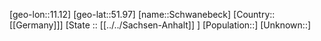 ﻿---
location: [51.97,11.12]
mapzoom: [7,12] 
mapmarker: city 
type: City
tags:
- geo/City


SpocWebEntityId: 34091
isDeleted: false
confidential: public

---
[geo-lon::11.12]
[geo-lat::51.97]
[name::Schwanebeck]
[Country::[[Germany]]]
[State :: [[../../Sachsen-Anhalt]] ]
[Population::]
[Unknown::]

